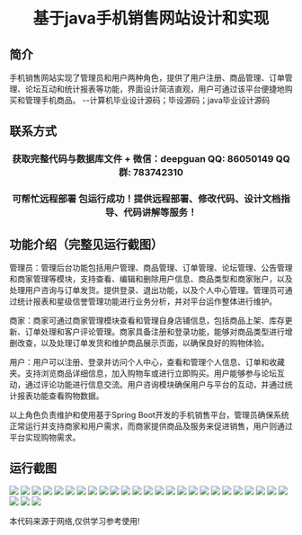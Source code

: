 <p><h1 align="center">基于java手机销售网站设计和实现</h1></p>

## 简介
手机销售网站实现了管理员和用户两种角色，提供了用户注册、商品管理、订单管理、论坛互动和统计报表等功能，界面设计简洁直观，用户可通过该平台便捷地购买和管理手机商品。    --计算机毕业设计源码；毕设源码；java毕业设计源码


## 联系方式
<p><h3 align="center">获取完整代码与数据库文件 + 微信：deepguan QQ: 86050149 QQ群: 783742310</h3></p>
<p><h3 align="center">可帮忙远程部署 包运行成功！提供远程部署、修改代码、设计文档指导、代码讲解等服务！</h3></p>

## 功能介绍（完整见运行截图）
管理员：管理后台功能包括用户管理、商品管理、订单管理、论坛管理、公告管理和商家管理等模块，支持查看、编辑和删除用户信息、商品类型和商家账户，以及处理用户咨询与订单发货。提供登录、退出功能，以及个人中心管理。管理员可通过统计报表和星级信誉管理功能进行业务分析，并对平台运作整体进行维护。

商家：商家可通过商家管理模块查看和管理自身店铺信息，包括商品上架、库存更新、订单处理和客户评论管理。商家具备注册和登录功能，能够对商品类型进行增删改查，以及处理订单发货和维护商品展示页面，以确保良好的购物体验。

用户：用户可以注册、登录并访问个人中心，查看和管理个人信息、订单和收藏夹。支持浏览商品详细信息，加入购物车或进行立即购买。用户能够参与论坛互动，通过评论功能进行信息交流。用户咨询模块确保用户与平台的互动，并通过统计报表功能查看购物数据。

以上角色负责维护和使用基于Spring Boot开发的手机销售平台，管理员确保系统正常运行并支持商家和用户需求，而商家提供商品及服务来促进销售，用户则通过平台实现购物需求。


## 运行截图
![](https://bs-1329754181.cos.ap-shanghai.myqcloud.com/spring/JavaMobileSalesWebsiteDesignAndImplementation/img/001.jpg)
![](https://bs-1329754181.cos.ap-shanghai.myqcloud.com/spring/JavaMobileSalesWebsiteDesignAndImplementation/img/002.jpg)
![](https://bs-1329754181.cos.ap-shanghai.myqcloud.com/spring/JavaMobileSalesWebsiteDesignAndImplementation/img/003.jpg)
![](https://bs-1329754181.cos.ap-shanghai.myqcloud.com/spring/JavaMobileSalesWebsiteDesignAndImplementation/img/004.jpg)
![](https://bs-1329754181.cos.ap-shanghai.myqcloud.com/spring/JavaMobileSalesWebsiteDesignAndImplementation/img/005.jpg)
![](https://bs-1329754181.cos.ap-shanghai.myqcloud.com/spring/JavaMobileSalesWebsiteDesignAndImplementation/img/006.jpg)
![](https://bs-1329754181.cos.ap-shanghai.myqcloud.com/spring/JavaMobileSalesWebsiteDesignAndImplementation/img/007.jpg)
![](https://bs-1329754181.cos.ap-shanghai.myqcloud.com/spring/JavaMobileSalesWebsiteDesignAndImplementation/img/008.jpg)
![](https://bs-1329754181.cos.ap-shanghai.myqcloud.com/spring/JavaMobileSalesWebsiteDesignAndImplementation/img/009.jpg)
![](https://bs-1329754181.cos.ap-shanghai.myqcloud.com/spring/JavaMobileSalesWebsiteDesignAndImplementation/img/010.jpg)
![](https://bs-1329754181.cos.ap-shanghai.myqcloud.com/spring/JavaMobileSalesWebsiteDesignAndImplementation/img/011.jpg)
![](https://bs-1329754181.cos.ap-shanghai.myqcloud.com/spring/JavaMobileSalesWebsiteDesignAndImplementation/img/012.jpg)
![](https://bs-1329754181.cos.ap-shanghai.myqcloud.com/spring/JavaMobileSalesWebsiteDesignAndImplementation/img/013.jpg)
![](https://bs-1329754181.cos.ap-shanghai.myqcloud.com/spring/JavaMobileSalesWebsiteDesignAndImplementation/img/014.jpg)
![](https://bs-1329754181.cos.ap-shanghai.myqcloud.com/spring/JavaMobileSalesWebsiteDesignAndImplementation/img/015.jpg)
![](https://bs-1329754181.cos.ap-shanghai.myqcloud.com/spring/JavaMobileSalesWebsiteDesignAndImplementation/img/016.jpg)
![](https://bs-1329754181.cos.ap-shanghai.myqcloud.com/spring/JavaMobileSalesWebsiteDesignAndImplementation/img/017.jpg)
![](https://bs-1329754181.cos.ap-shanghai.myqcloud.com/spring/JavaMobileSalesWebsiteDesignAndImplementation/img/018.jpg)
![](https://bs-1329754181.cos.ap-shanghai.myqcloud.com/spring/JavaMobileSalesWebsiteDesignAndImplementation/img/019.jpg)
![](https://bs-1329754181.cos.ap-shanghai.myqcloud.com/spring/JavaMobileSalesWebsiteDesignAndImplementation/img/020.jpg)
![](https://bs-1329754181.cos.ap-shanghai.myqcloud.com/spring/JavaMobileSalesWebsiteDesignAndImplementation/img/021.jpg)
![](https://bs-1329754181.cos.ap-shanghai.myqcloud.com/spring/JavaMobileSalesWebsiteDesignAndImplementation/img/022.jpg)
![](https://bs-1329754181.cos.ap-shanghai.myqcloud.com/spring/JavaMobileSalesWebsiteDesignAndImplementation/img/023.jpg)
![](https://bs-1329754181.cos.ap-shanghai.myqcloud.com/spring/JavaMobileSalesWebsiteDesignAndImplementation/img/024.jpg)
![](https://bs-1329754181.cos.ap-shanghai.myqcloud.com/spring/JavaMobileSalesWebsiteDesignAndImplementation/img/025.jpg)
![](https://bs-1329754181.cos.ap-shanghai.myqcloud.com/spring/JavaMobileSalesWebsiteDesignAndImplementation/img/026.jpg)
![](https://bs-1329754181.cos.ap-shanghai.myqcloud.com/spring/JavaMobileSalesWebsiteDesignAndImplementation/img/027.jpg)
![](https://bs-1329754181.cos.ap-shanghai.myqcloud.com/spring/JavaMobileSalesWebsiteDesignAndImplementation/img/028.jpg)

<p>本代码来源于网络,仅供学习参考使用!</p>
